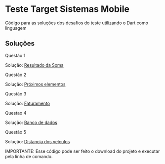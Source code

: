 
# Teste Target Sistemas Mobile

Código para as soluções dos desafios do teste utilizando o Dart como linguagem


## Soluções

Questão 1 

Solução: [Resultado da Soma](https://github.com/LerryGO/teste-target-sistemas/blob/main/lib/print_sum_of_values.dart)

Questão 2 

Solução: [Próximos elementos](https://github.com/LerryGO/teste-target-sistemas/blob/main/lib/next_element.dart)

Questão 3

Solução: [Faturamento](https://github.com/LerryGO/teste-target-sistemas/blob/main/lib/sale_statistic.dart)

Questao 4 

Solução: [Banco de dados](https://github.com/LerryGO/teste-target-sistemas/blob/main/lib/database.dart)

Questão 5

Solução: [Distancia dos veículos](https://github.com/LerryGO/teste-target-sistemas/blob/main/lib/distance_from_vehicles.dart)

IMPORTANTE:
Esse código pode ser feito o download do projeto e executar pela linha de comando.
